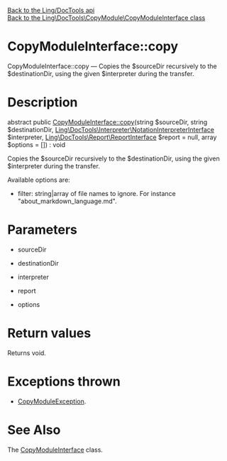 [Back to the Ling/DocTools api](https://github.com/lingtalfi/DocTools/blob/master/doc/api/Ling/DocTools.md)<br>
[Back to the Ling\DocTools\CopyModule\CopyModuleInterface class](https://github.com/lingtalfi/DocTools/blob/master/doc/api/Ling/DocTools/CopyModule/CopyModuleInterface.md)


CopyModuleInterface::copy
================



CopyModuleInterface::copy — Copies the $sourceDir recursively to the $destinationDir, using the given $interpreter during the transfer.




Description
================


abstract public [CopyModuleInterface::copy](https://github.com/lingtalfi/DocTools/blob/master/doc/api/Ling/DocTools/CopyModule/CopyModuleInterface/copy.md)(string $sourceDir, string $destinationDir, [Ling\DocTools\Interpreter\NotationInterpreterInterface](https://github.com/lingtalfi/DocTools/blob/master/doc/api/Ling/DocTools/Interpreter/NotationInterpreterInterface.md) $interpreter, [Ling\DocTools\Report\ReportInterface](https://github.com/lingtalfi/DocTools/blob/master/doc/api/Ling/DocTools/Report/ReportInterface.md) $report = null, array $options = []) : void




Copies the $sourceDir recursively to the $destinationDir, using the given $interpreter during the transfer.


Available options are:

- filter: string|array of file names to ignore. For instance "about_markdown_language.md".




Parameters
================


- sourceDir

    

- destinationDir

    

- interpreter

    

- report

    

- options

    


Return values
================

Returns void.


Exceptions thrown
================

- [CopyModuleException](https://github.com/lingtalfi/DocTools/blob/master/doc/api/Ling/DocTools/Exception/CopyModuleException.md).&nbsp;







See Also
================

The [CopyModuleInterface](https://github.com/lingtalfi/DocTools/blob/master/doc/api/Ling/DocTools/CopyModule/CopyModuleInterface.md) class.



